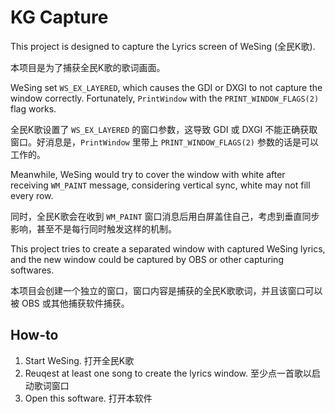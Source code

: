 # KG Capture

This project is designed to capture the Lyrics screen of WeSing (全民K歌).

本项目是为了捕获全民K歌的歌词画面。

WeSing set `WS_EX_LAYERED`, which causes the GDI or DXGI to not capture the window correctly.
Fortunately, `PrintWindow` with the `PRINT_WINDOW_FLAGS(2)` flag works.

全民K歌设置了 `WS_EX_LAYERED` 的窗口参数，这导致 GDI 或 DXGI 不能正确获取窗口。好消息是，`PrintWindow` 里带上 `PRINT_WINDOW_FLAGS(2)` 参数的话是可以工作的。

Meanwhile, WeSing would try to cover the window with white after receiving `WM_PAINT` message, considering vertical sync, white may not fill every row.

同时，全民K歌会在收到 `WM_PAINT` 窗口消息后用白屏盖住自己，考虑到垂直同步影响，甚至不是每行同时触发这样的机制。

This project tries to create a separated window with captured WeSing lyrics, and the new window could be captured by OBS or other capturing softwares.

本项目会创建一个独立的窗口，窗口内容是捕获的全民K歌歌词，并且该窗口可以被 OBS 或其他捕获软件捕获。

## How-to

1. Start WeSing. 打开全民K歌
2. Reuqest at least one song to create the lyrics window. 至少点一首歌以启动歌词窗口
3. Open this software. 打开本软件
